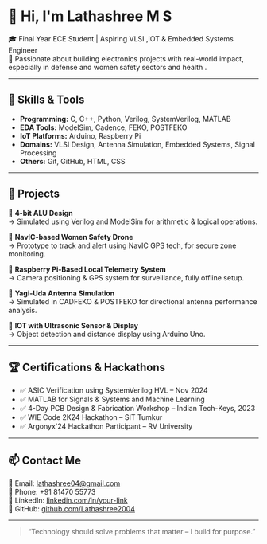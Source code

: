 # 👋 Hi, I'm Lathashree M S

🎓 Final Year ECE Student | Aspiring VLSI ,IOT & Embedded Systems Engineer  
🚀 Passionate about building electronics projects with real-world impact, especially in defense and women safety sectors and health .

---

## 🔧 Skills & Tools

- **Programming:** C, C++, Python, Verilog, SystemVerilog, MATLAB  
- **EDA Tools:** ModelSim, Cadence, FEKO, POSTFEKO  
- **IoT Platforms:** Arduino, Raspberry Pi  
- **Domains:** VLSI Design, Antenna Simulation, Embedded Systems, Signal Processing  
- **Others:** Git, GitHub, HTML, CSS

---

## 📂 Projects

🔸 **4-bit ALU Design**  
→ Simulated using Verilog and ModelSim for arithmetic & logical operations.

🔸 **NavIC-based Women Safety Drone**  
→ Prototype to track and alert using NavIC GPS tech, for secure zone monitoring.

🔸 **Raspberry Pi-Based Local Telemetry System**  
→ Camera positioning & GPS system for surveillance, fully offline setup.

🔸 **Yagi-Uda Antenna Simulation**  
→ Simulated in CADFEKO & POSTFEKO for directional antenna performance analysis.

🔸 **IOT with Ultrasonic Sensor & Display**  
→ Object detection and distance display using Arduino Uno.

---

## 🏆 Certifications & Hackathons

- ✅ ASIC Verification using SystemVerilog HVL – Nov 2024  
- ✅ MATLAB for Signals & Systems and Machine Learning  
- ✅ 4-Day PCB Design & Fabrication Workshop – Indian Tech-Keys, 2023  
- ✅ WIE Code 2K24 Hackathon – SIT Tumkur  
- ✅ Argonyx'24 Hackathon Participant – RV University  

---

## 📫 Contact Me

📧 Email: [lathashree04@gmail.com](mailto:lathashree04@gmail.com)  
📱 Phone: +91 81470 55773  
🔗 LinkedIn: [linkedin.com/in/your-link](https://linkedin.com/in/your-link)  
🔗 GitHub: [github.com/Lathashree2004](https://github.com/Lathashree2004)

---

> “Technology should solve problems that matter – I build for purpose.”

